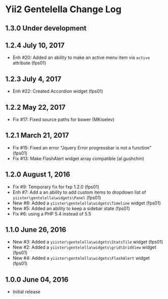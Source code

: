 Yii2 Gentelella Change Log
==========================

1.3.0 Under development
-----------------------

1.2.4 July 10, 2017
-------------------

- Enh #20: Added an ability to make an active menu item via `active` attribute (fps01)

1.2.3 July 4, 2017
------------------

- Enh #22: Created Accordion widget (fps01)

1.2.2 May 22, 2017
------------------

- Fix #17: Fixed source paths for bower (MKiselev)

1.2.1 March 21, 2017
--------------------

- Fix #15: Fixed an error "Jquery Error progressbar is not a function" (fps01)
- Fix #13: Make FlashAlert widget array compatible (al.gushchin)

1.2.0 August 1, 2016
--------------------

- Fix #9: Temporary fix for fxp 1.2.0 (fps01)
- Enh #7: Add a an ability to add custom items to dropdown list of `yiister\gentelella\widgets\Panel` (fps01)
- New #8: Added a `yiister\gentelella\widgets\Timeline` widget (fps01)
- New #5: Added an ability to keep a sidebar state (fps01)
- Fix #6: using a PHP 5.4 instead of 5.5

1.1.0 June 26, 2016
-------------------

- New #3: Added a `yiister\gentelella\widgets\StatsTile` widget (fps01)
- New #2: Added a `yiister\gentelella\widgets\grid\GridView` widget (fps01)
- New #4: Added a `yiister\gentelella\widgets\FlashAlert` widget (fps01)

1.0.0 June 04, 2016
-------------------

- Initial release
